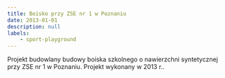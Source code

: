 ```yaml
---
title: Boisko przy ZSE nr 1 w Poznaniu
date: 2013-01-01
description: null
labels:
    - sport-playground
---
```


Projekt budowlany budowy boiska szkolnego o nawierzchni syntetycznej przy ZSE nr 1 w Poznaniu.
Projekt wykonany w 2013 r..
